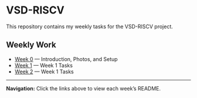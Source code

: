 # VSD-RISCV 

This repository contains my weekly tasks for the VSD-RISCV project.

## Weekly Work

- [Week 0](WEEK0/README.md) — Introduction, Photos, and Setup  
- [Week 1](WEEK1/README.md) — Week 1 Tasks
- [Week 2](WEEK2/README.md) — Week 1 Tasks
---

**Navigation:** Click the links above to view each week’s README.


